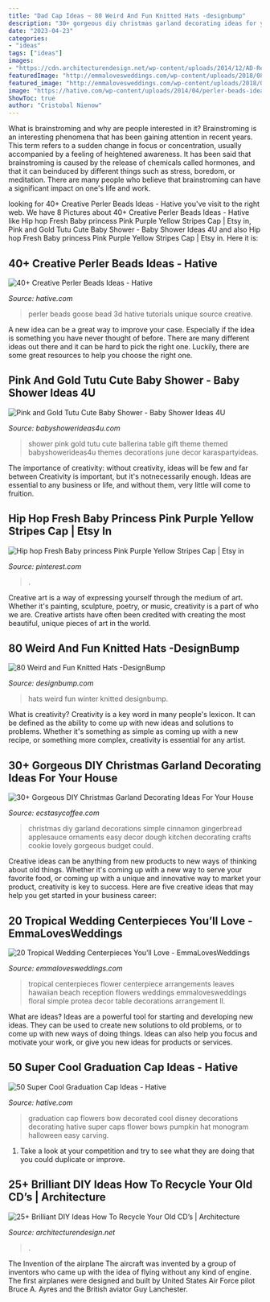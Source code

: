 ```yaml
---
title: "Dad Cap Ideas ~ 80 Weird And Fun Knitted Hats -designbump"
description: "30+ gorgeous diy christmas garland decorating ideas for your house"
date: "2023-04-23"
categories:
- "ideas"
tags: ["ideas"]
images:
- "https://cdn.architecturendesign.net/wp-content/uploads/2014/12/AD-Recycled-DIY-Old-CD-Crafts-5.jpg"
featuredImage: "http://emmalovesweddings.com/wp-content/uploads/2018/08/tropical-wedding-centerpiece-ideas-for-beach-wedding.jpg"
featured_image: "http://emmalovesweddings.com/wp-content/uploads/2018/08/tropical-wedding-centerpiece-ideas-for-beach-wedding.jpg"
image: "https://hative.com/wp-content/uploads/2014/04/perler-beads-ideas/32-goose-perler-beads.jpg"
ShowToc: true
author: "Cristobal Nienow"
---
```



What is brainstroming and why are people interested in it?
Brainstroming is an interesting phenomena that has been gaining attention in recent years. This term refers to a sudden change in focus or concentration, usually accompanied by a feeling of heightened awareness. It has been said that brainstroming is caused by the release of chemicals called hormones, and that it can beinduced by different things such as stress, boredom, or meditation. There are many people who believe that brainstroming can have a significant impact on one's life and work.

	

		
looking for 40+ Creative Perler Beads Ideas - Hative you've visit to the right web. We have 8 Pictures about 40+ Creative Perler Beads Ideas - Hative like Hip hop Fresh Baby princess Pink Purple Yellow Stripes Cap | Etsy in, Pink and Gold Tutu Cute Baby Shower - Baby Shower Ideas 4U and also Hip hop Fresh Baby princess Pink Purple Yellow Stripes Cap | Etsy in. Here it is:
		
    
## 40+ Creative Perler Beads Ideas - Hative

<img loading=lazy src="https://hative.com/wp-content/uploads/2014/04/perler-beads-ideas/32-goose-perler-beads.jpg" onerror="this.onerror=null;this.src='https://tse3.mm.bing.net/th?id=OIP.CowPgHjfqBab30zT2JQM6gHaJ4&amp;pid=15.1';" alt="40+ Creative Perler Beads Ideas - Hative">

_Source: hative.com_

>perler beads goose bead 3d hative tutorials unique source creative. 

	

A new idea can be a great way to improve your case. Especially if the idea is something you have never thought of before. There are many different ideas out there and it can be hard to pick the right one. Luckily, there are some great resources to help you choose the right one.

    
## Pink And Gold Tutu Cute Baby Shower - Baby Shower Ideas 4U

<img loading=lazy src="https://babyshowerideas4u.com/wp-content/uploads/2016/07/Pink-And-Gold-Tutu-Cute-Baby-Shower-Gift-Table-600x900.jpg" onerror="this.onerror=null;this.src='https://tse1.mm.bing.net/th?id=OIP._DIXq2DftR9x_fsuZqDWMwHaLH&amp;pid=15.1';" alt="Pink and Gold Tutu Cute Baby Shower - Baby Shower Ideas 4U">

_Source: babyshowerideas4u.com_

>shower pink gold tutu cute ballerina table gift theme themed babyshowerideas4u themes decorations june decor karaspartyideas. 

	

The importance of creativity: without creativity, ideas will be few and far between
Creativity is important, but it's notnecessarily enough. Ideas are essential to any business or life, and without them, very little will come to fruition.

    
## Hip Hop Fresh Baby Princess Pink Purple Yellow Stripes Cap | Etsy In

<img loading=lazy src="https://i.pinimg.com/736x/52/e0/35/52e035598e822343d63698d4a0dac9c4.jpg" onerror="this.onerror=null;this.src='https://tse3.mm.bing.net/th?id=OIP.h07ae04HNfnV3bE-WQ49YAHaLx&amp;pid=15.1';" alt="Hip hop Fresh Baby princess Pink Purple Yellow Stripes Cap | Etsy in">

_Source: pinterest.com_

>. 

	

Creative art is a way of expressing yourself through the medium of art. Whether it's painting, sculpture, poetry, or music, creativity is a part of who we are. Creative artists have often been credited with creating the most beautiful, unique pieces of art in the world.

    
## 80 Weird And Fun Knitted Hats -DesignBump

<img loading=lazy src="https://cdn.designbump.com/wp-content/uploads/2014/12/winter-hats-59.jpg" onerror="this.onerror=null;this.src='https://tse2.mm.bing.net/th?id=OIP.9t-1YKBtzULTZhsKX8aGrAHaJ4&amp;pid=15.1';" alt="80 Weird and Fun Knitted Hats -DesignBump">

_Source: designbump.com_

>hats weird fun winter knitted designbump. 

	

What is creativity?
Creativity is a key word in many people's lexicon. It can be defined as the ability to come up with new ideas and solutions to problems. Whether it's something as simple as coming up with a new recipe, or something more complex, creativity is essential for any artist.

    
## 30+ Gorgeous DIY Christmas Garland Decorating Ideas For Your House

<img loading=lazy src="https://i0.wp.com/www.ecstasycoffee.com/wp-content/uploads/2017/11/Gingerbread-Garland.jpg?resize=564%2C846" onerror="this.onerror=null;this.src='https://tse3.mm.bing.net/th?id=OIP.5dDVXXxl-Gb8OYp6Ol38xQHaLH&amp;pid=15.1';" alt="30+ Gorgeous DIY Christmas Garland Decorating Ideas For Your House">

_Source: ecstasycoffee.com_

>christmas diy garland decorations simple cinnamon gingerbread applesauce ornaments easy decor dough kitchen decorating crafts cookie lovely gorgeous budget could. 

	

Creative ideas can be anything from new products to new ways of thinking about old things. Whether it's coming up with a new way to serve your favorite food, or coming up with a unique and innovative way to market your product, creativity is key to success. Here are five creative ideas that may help you get started in your business career: 

    
## 20 Tropical Wedding Centerpieces You’ll Love - EmmaLovesWeddings

<img loading=lazy src="http://emmalovesweddings.com/wp-content/uploads/2018/08/tropical-wedding-centerpiece-ideas-for-beach-wedding.jpg" onerror="this.onerror=null;this.src='https://tse4.mm.bing.net/th?id=OIP._lkRKi0LE9YzadJezb3ZqAHaLL&amp;pid=15.1';" alt="20 Tropical Wedding Centerpieces You’ll Love - EmmaLovesWeddings">

_Source: emmalovesweddings.com_

>tropical centerpieces flower centerpiece arrangements leaves hawaiian beach reception flowers weddings emmalovesweddings floral simple protea decor table decorations arrangement ll. 

	

What are ideas?
Ideas are a powerful tool for starting and developing new ideas. They can be used to create new solutions to old problems, or to come up with new ways of doing things. Ideas can also help you focus and motivate your work, or give you new ideas for products or services.

    
## 50 Super Cool Graduation Cap Ideas - Hative

<img loading=lazy src="https://hative.com/wp-content/uploads/2016/04/graduation-caps/48-super-cool-graduation-cap-ideas.jpg" onerror="this.onerror=null;this.src='https://tse3.mm.bing.net/th?id=OIP.LBmAJ40JpyeS92EdPJnaxQHaLH&amp;pid=15.1';" alt="50 Super Cool Graduation Cap Ideas - Hative">

_Source: hative.com_

>graduation cap flowers bow decorated cool disney decorations decorating hative super caps flower bows pumpkin hat monogram halloween easy carving. 

	

1. Take a look at your competition and try to see what they are doing that you could duplicate or improve.

    
## 25+ Brilliant DIY Ideas How To Recycle Your Old CD’s | Architecture

<img loading=lazy src="https://cdn.architecturendesign.net/wp-content/uploads/2014/12/AD-Recycled-DIY-Old-CD-Crafts-5.jpg" onerror="this.onerror=null;this.src='https://tse4.mm.bing.net/th?id=OIP.qaYaLOAhG-nNVBebR203hgHaLG&amp;pid=15.1';" alt="25+ Brilliant DIY Ideas How To Recycle Your Old CD’s | Architecture">

_Source: architecturendesign.net_

>. 

	

The Invention of the airplane
The aircraft was invented by a group of inventors who came up with the idea of flying without any kind of engine. The first airplanes were designed and built by United States Air Force pilot Bruce A. Ayres and the British aviator Guy Lanchester.

